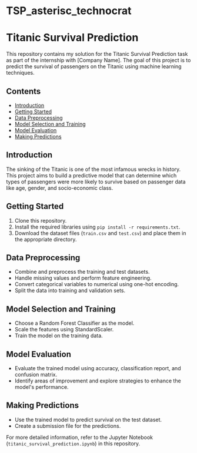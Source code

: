 # TSP_asterisc_technocrat
# Titanic Survival Prediction

This repository contains my solution for the Titanic Survival Prediction task as part of the internship with [Company Name]. The goal of this project is to predict the survival of passengers on the Titanic using machine learning techniques.

## Contents

- [Introduction](#introduction)
- [Getting Started](#getting-started)
- [Data Preprocessing](#data-preprocessing)
- [Model Selection and Training](#model-selection-and-training)
- [Model Evaluation](#model-evaluation)
- [Making Predictions](#making-predictions)

## Introduction

The sinking of the Titanic is one of the most infamous wrecks in history. This project aims to build a predictive model that can determine which types of passengers were more likely to survive based on passenger data like age, gender, and socio-economic class.

## Getting Started

1. Clone this repository.
2. Install the required libraries using `pip install -r requirements.txt`.
3. Download the dataset files (`train.csv` and `test.csv`) and place them in the appropriate directory.

## Data Preprocessing

- Combine and preprocess the training and test datasets.
- Handle missing values and perform feature engineering.
- Convert categorical variables to numerical using one-hot encoding.
- Split the data into training and validation sets.

## Model Selection and Training

- Choose a Random Forest Classifier as the model.
- Scale the features using StandardScaler.
- Train the model on the training data.

## Model Evaluation

- Evaluate the trained model using accuracy, classification report, and confusion matrix.
- Identify areas of improvement and explore strategies to enhance the model's performance.

## Making Predictions

- Use the trained model to predict survival on the test dataset.
- Create a submission file for the predictions.

For more detailed information, refer to the Jupyter Notebook (`titanic_survival_prediction.ipynb`) in this repository.

